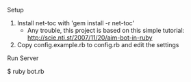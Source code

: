 Setup

1. Install net-toc with 'gem install -r net-toc'
	* Any trouble, this project is based on this simple tutorial: http://scie.nti.st/2007/11/20/aim-bot-in-ruby
2. Copy config.example.rb to config.rb and edit the settings

Run Server

$ ruby bot.rb